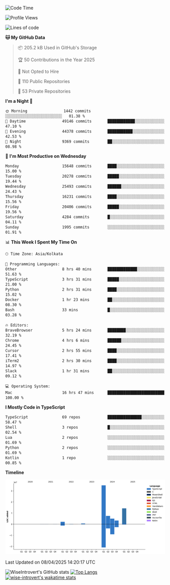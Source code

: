<!--START_SECTION:waka-->
![Code Time](http://img.shields.io/badge/Code%20Time-2%2C329%20hrs%2026%20mins-blue)

![Profile Views](http://img.shields.io/badge/Profile%20Views-1-blue)

![Lines of code](https://img.shields.io/badge/From%20Hello%20World%20I%27ve%20Written-67.7%20million%20lines%20of%20code-blue)

**🐱 My GitHub Data** 

> 📦 205.2 kB Used in GitHub's Storage 
 > 
> 🏆 50 Contributions in the Year 2025
 > 
> 🚫 Not Opted to Hire
 > 
> 📜 110 Public Repositories 
 > 
> 🔑 53 Private Repositories 
 > 
**I'm a Night 🦉** 

```text
🌞 Morning                1442 commits        ░░░░░░░░░░░░░░░░░░░░░░░░░   01.38 % 
🌆 Daytime                49146 commits       ████████████░░░░░░░░░░░░░   47.10 % 
🌃 Evening                44378 commits       ███████████░░░░░░░░░░░░░░   42.53 % 
🌙 Night                  9369 commits        ██░░░░░░░░░░░░░░░░░░░░░░░   08.98 % 
```
📅 **I'm Most Productive on Wednesday** 

```text
Monday                   15648 commits       ████░░░░░░░░░░░░░░░░░░░░░   15.00 % 
Tuesday                  20278 commits       █████░░░░░░░░░░░░░░░░░░░░   19.44 % 
Wednesday                25493 commits       ██████░░░░░░░░░░░░░░░░░░░   24.43 % 
Thursday                 16231 commits       ████░░░░░░░░░░░░░░░░░░░░░   15.56 % 
Friday                   20406 commits       █████░░░░░░░░░░░░░░░░░░░░   19.56 % 
Saturday                 4284 commits        █░░░░░░░░░░░░░░░░░░░░░░░░   04.11 % 
Sunday                   1995 commits        ░░░░░░░░░░░░░░░░░░░░░░░░░   01.91 % 
```


📊 **This Week I Spent My Time On** 

```text
🕑︎ Time Zone: Asia/Kolkata

💬 Programming Languages: 
Other                    8 hrs 40 mins       █████████████░░░░░░░░░░░░   51.63 % 
TypeScript               3 hrs 31 mins       █████░░░░░░░░░░░░░░░░░░░░   21.00 % 
Python                   2 hrs 31 mins       ████░░░░░░░░░░░░░░░░░░░░░   15.02 % 
Docker                   1 hr 23 mins        ██░░░░░░░░░░░░░░░░░░░░░░░   08.30 % 
Bash                     33 mins             █░░░░░░░░░░░░░░░░░░░░░░░░   03.28 % 

🔥 Editors: 
BraveBrowser             5 hrs 24 mins       ████████░░░░░░░░░░░░░░░░░   32.19 % 
Chrome                   4 hrs 6 mins        ██████░░░░░░░░░░░░░░░░░░░   24.45 % 
Cursor                   2 hrs 55 mins       ████░░░░░░░░░░░░░░░░░░░░░   17.41 % 
iTerm2                   2 hrs 30 mins       ████░░░░░░░░░░░░░░░░░░░░░   14.97 % 
Slack                    1 hr 31 mins        ██░░░░░░░░░░░░░░░░░░░░░░░   09.12 % 

💻 Operating System: 
Mac                      16 hrs 47 mins      █████████████████████████   100.00 % 
```

**I Mostly Code in TypeScript** 

```text
TypeScript               69 repos            ███████████████░░░░░░░░░░   58.47 % 
Shell                    3 repos             █░░░░░░░░░░░░░░░░░░░░░░░░   02.54 % 
Lua                      2 repos             ░░░░░░░░░░░░░░░░░░░░░░░░░   01.69 % 
Python                   2 repos             ░░░░░░░░░░░░░░░░░░░░░░░░░   01.69 % 
Kotlin                   1 repo              ░░░░░░░░░░░░░░░░░░░░░░░░░   00.85 % 
```



**Timeline**

![Lines of Code chart](https://raw.githubusercontent.com/wise-introvert/wise-introvert/master/assets/bar_graph.png)


 Last Updated on 08/04/2025 14:20:17 UTC
<!--END_SECTION:waka-->

![WiseIntrovert's GitHub stats](https://github-readme-stats.vercel.app/api?username=wise-introvert&count_private=true&show_icons=true)
[![Top Langs](https://github-readme-stats.vercel.app/api/top-langs/?username=wise-introvert&langs_count=10)](https://github.com/anuraghazra/github-readme-stats)
[![wise-introvert's wakatime stats](https://github-readme-stats.vercel.app/api/wakatime?username=wiseintrovert)](https://github.com/anuraghazra/github-readme-stats)
